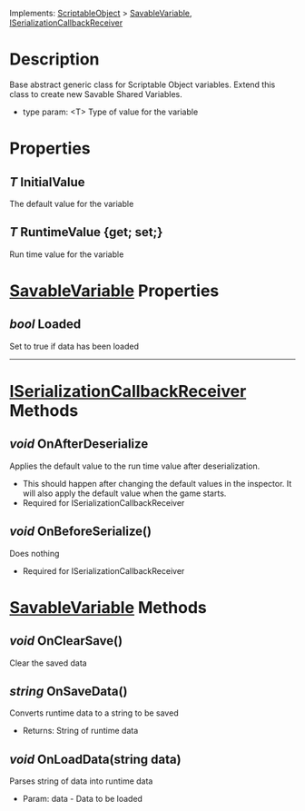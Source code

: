 Implements:  [ScriptableObject](https://docs.unity3d.com/ScriptReference/ScriptableObject.html) > [SavableVariable](SavableVariable), [ISerializationCallbackReceiver](https://docs.unity3d.com/ScriptReference/ISerializationCallbackReceiver.html)
# Description
Base abstract generic class for Scriptable Object variables. Extend this class to create new Savable Shared Variables.
* type param: &lt;T&gt; Type of value for the variable
# Properties
## _T_ InitialValue
The default value for the variable
## _T_ RuntimeValue {get; set;}
Run time value for the variable
# [SavableVariable](SavableVariable) Properties
## _bool_ Loaded
Set to true if data has been loaded

***

# [ISerializationCallbackReceiver](https://docs.unity3d.com/ScriptReference/ISerializationCallbackReceiver.html) Methods
## _void_ OnAfterDeserialize
Applies the default value to the run time value after deserialization.
* This should happen after changing the default values in the inspector. It will also apply the default value when the game starts.
* Required for ISerializationCallbackReceiver
## _void_ OnBeforeSerialize()
Does nothing
* Required for ISerializationCallbackReceiver
# [SavableVariable](SavableVariable) Methods
## _void_ OnClearSave()
Clear the saved data
## _string_ OnSaveData()
Converts runtime data to a string to be saved
* Returns: String of runtime data
## _void_ OnLoadData(string data)
Parses string of data into runtime data
* Param: data - Data to be loaded 